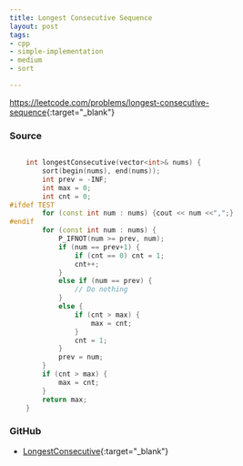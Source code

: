 ```yaml
---
title: Longest Consecutive Sequence
layout: post
tags:
- cpp
- simple-implementation
- medium
- sort

---
```


<https://leetcode.com/problems/longest-consecutive-sequence>{:target="_blank"}

### Source

```cpp

    int longestConsecutive(vector<int>& nums) {
        sort(begin(nums), end(nums));
        int prev = -INF;
        int max = 0;
        int cnt = 0;
#ifdef TEST
        for (const int num : nums) {cout << num <<",";}
#endif
        for (const int num : nums) {
            P_IFNOT(num >= prev, num);
            if (num == prev+1) {
                if (cnt == 0) cnt = 1;
                cnt++;
            }
            else if (num == prev) {
                // Do nothing
            }
            else {
                if (cnt > max) {
                    max = cnt;
                }
                cnt = 1;
            }
            prev = num;
        }
        if (cnt > max) {
            max = cnt;
        }
        return max;
    }

```

### GitHub

- [LongestConsecutive](<https://github.com/coolwindjo/algoguru/tree/master/_posts/Done/LongestConsecutive>){:target="_blank"}
